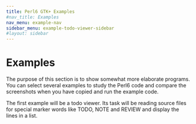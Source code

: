 ```yaml
---
title: Perl6 GTK+ Examples
#nav_title: Examples
nav_menu: example-nav
sidebar_menu: example-todo-viewer-sidebar
#layout: sidebar
---
```


# Examples

The purpose of this section is to show somewhat more elaborate programs. You can select several examples to study the Perl6 code and compare the screenshots when you have copied and run the example code.

The first example will be a todo viewer. Its task will be reading source files for special marker words like TODO, NOTE and REVIEW and display the lines in a list.
